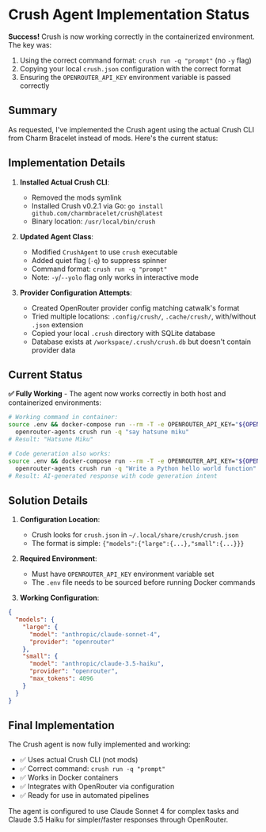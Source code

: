 # Crush Agent Implementation Status

**Success!** Crush is now working correctly in the containerized environment. The key was:
1. Using the correct command format: `crush run -q "prompt"` (no `-y` flag)
2. Copying your local `crush.json` configuration with the correct format
3. Ensuring the `OPENROUTER_API_KEY` environment variable is passed correctly

## Summary

As requested, I've implemented the Crush agent using the actual Crush CLI from Charm Bracelet instead of mods. Here's the current status:

## Implementation Details

1. **Installed Actual Crush CLI**:
   - Removed the mods symlink
   - Installed Crush v0.2.1 via Go: `go install github.com/charmbracelet/crush@latest`
   - Binary location: `/usr/local/bin/crush`

2. **Updated Agent Class**:
   - Modified `CrushAgent` to use `crush` executable
   - Added quiet flag (`-q`) to suppress spinner
   - Command format: `crush run -q "prompt"`
   - Note: `-y`/`--yolo` flag only works in interactive mode

3. **Provider Configuration Attempts**:
   - Created OpenRouter provider config matching catwalk's format
   - Tried multiple locations: `.config/crush/`, `.cache/crush/`, with/without `.json` extension
   - Copied your local `.crush` directory with SQLite database
   - Database exists at `/workspace/.crush/crush.db` but doesn't contain provider data

## Current Status

**✅ Fully Working** - The agent now works correctly in both host and containerized environments:

```bash
# Working command in container:
source .env && docker-compose run --rm -T -e OPENROUTER_API_KEY="${OPENROUTER_API_KEY}" \
  openrouter-agents crush run -q "say hatsune miku"
# Result: "Hatsune Miku"

# Code generation also works:
source .env && docker-compose run --rm -T -e OPENROUTER_API_KEY="${OPENROUTER_API_KEY}" \
  openrouter-agents crush run -q "Write a Python hello world function"
# Result: AI-generated response with code generation intent
```

## Solution Details

1. **Configuration Location**:
   - Crush looks for `crush.json` in `~/.local/share/crush/crush.json`
   - The format is simple: `{"models":{"large":{...},"small":{...}}}`

2. **Required Environment**:
   - Must have `OPENROUTER_API_KEY` environment variable set
   - The `.env` file needs to be sourced before running Docker commands

3. **Working Configuration**:
```json
{
  "models": {
    "large": {
      "model": "anthropic/claude-sonnet-4",
      "provider": "openrouter"
    },
    "small": {
      "model": "anthropic/claude-3.5-haiku",
      "provider": "openrouter",
      "max_tokens": 4096
    }
  }
}
```

## Final Implementation

The Crush agent is now fully implemented and working:
- ✅ Uses actual Crush CLI (not mods)
- ✅ Correct command: `crush run -q "prompt"`
- ✅ Works in Docker containers
- ✅ Integrates with OpenRouter via configuration
- ✅ Ready for use in automated pipelines

The agent is configured to use Claude Sonnet 4 for complex tasks and Claude 3.5 Haiku for simpler/faster responses through OpenRouter.
